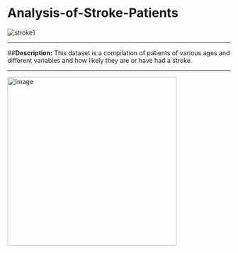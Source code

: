 # Analysis-of-Stroke-Patients
![stroke1](https://user-images.githubusercontent.com/107963606/202544219-46699fd1-188f-49f9-8074-c333bf382dd0.jpg)

---
##**Description:**
This dataset is a compilation of patients of various ages and different variables and how likely they are or have had a stroke.

---
<img width="382" alt="image" src="https://user-images.githubusercontent.com/107963606/202542099-20e22b9b-2da4-482d-888f-1e5ca08dc2cf.png">
